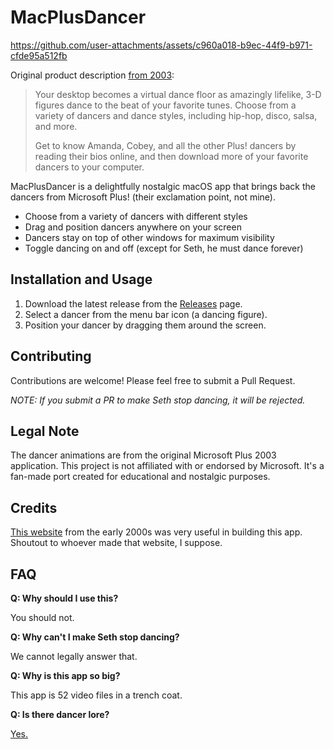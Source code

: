# MacPlusDancer

https://github.com/user-attachments/assets/c960a018-b9ec-44f9-b971-cfde95a512fb

Original product description [from 2003](https://web.archive.org/web/20040610092815/http://www.microsoft.com/windows/Plus/dme/music.asp#dancer):
> Your desktop becomes a virtual dance floor as amazingly lifelike, 3-D figures dance to the beat of your favorite tunes. Choose from a variety of dancers and dance styles, including hip-hop, disco, salsa, and more.
> 
> Get to know Amanda, Cobey, and all the other Plus! dancers by reading their bios online, and then download more of your favorite dancers to your computer.


MacPlusDancer is a delightfully nostalgic macOS app that brings back the dancers from Microsoft Plus! (their exclamation point, not mine).

- Choose from a variety of dancers with different styles
- Drag and position dancers anywhere on your screen
- Dancers stay on top of other windows for maximum visibility
- Toggle dancing on and off (except for Seth, he must dance forever)

## Installation and Usage

1. Download the latest release from the [Releases](https://github.com/samhenrigold/MacPlusDancer/releases) page.
2. Select a dancer from the menu bar icon (a dancing figure).
3. Position your dancer by dragging them around the screen.

## Contributing

Contributions are welcome! Please feel free to submit a Pull Request.

_NOTE: If you submit a PR to make Seth stop dancing, it will be rejected._

## Legal Note

The dancer animations are from the original Microsoft Plus 2003 application. This project is not affiliated with or endorsed by Microsoft. It's a fan-made port created for educational and nostalgic purposes.

## Credits
[This website](http://jfsworld.net/plus_dancers.htm) from the early 2000s was very useful in building this app. Shoutout to whoever made that website, I suppose.

## FAQ

**Q: Why should I use this?**

You should not.

**Q: Why can't I make Seth stop dancing?**

We cannot legally answer that.

**Q: Why is this app so big?**

This app is 52 video files in a trench coat.

**Q: Is there dancer lore?**

[Yes.](https://web.archive.org/web/20040609192145/http://www.microsoft.com/windows/plus/dme_more/moredancers.asp)
